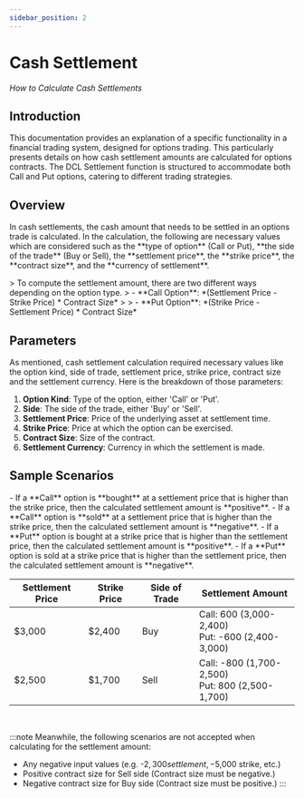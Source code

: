 ```yaml
---
sidebar_position: 2
---
```


# Cash Settlement

*How to Calculate Cash Settlements*

## Introduction

<p style={{ fontSize: '17px', textAlign: 'justify' }}> This documentation provides an explanation of a specific functionality in a financial trading system, designed for options trading. This particularly presents details on how cash settlement amounts are calculated for options contracts. The DCL Settlement function is structured to accommodate both Call and Put options, catering to different trading strategies.</p>


## Overview
<p style={{ fontSize: '17px', textAlign: 'justify' }}>In cash settlements, the cash amount that needs to be settled in an options trade is calculated. In the calculation, the following are necessary values which are considered such as the **type of option** (Call or Put), **the side of the trade** (Buy or Sell), the **settlement price**, the **strike price**, the **contract size**, and the **currency of settlement**.</p>

<p style={{ fontSize: '17px', textAlign: 'justify' }}>
> To compute the settlement amount, there are two different ways depending on the option type.
> - **Call Option**: *(Settlement Price - Strike Price) * Contract Size*
>
> - **Put Option**: *(Strike Price - Settlement Price) * Contract Size*
</p>

## Parameters

<p style={{ fontSize: '17px', textAlign: 'justify' }}>
As mentioned, cash settlement calculation required necessary values like the option kind, side of trade, settlement price, strike price, contract size and the settlement currency. Here is the breakdown of those parameters:

1.	**Option Kind**: Type of the option, either 'Call' or 'Put'.
2.	**Side**: The side of the trade, either 'Buy' or 'Sell'.
3.	**Settlement Price**: Price of the underlying asset at settlement time.
4.	**Strike Price**: Price at which the option can be exercised.
5.	**Contract Size**: Size of the contract.
6.	**Settlement Currency**: Currency in which the settlement is made.
</p>

## Sample Scenarios
<p style={{ fontSize: '17px', textAlign: 'justify' }}>
- If a **Call** option is **bought** at a settlement price that is higher than the strike price, then the calculated settlement amount is **positive**.
- If a **Call** option is **sold** at a settlement price that is higher than the strike price, then the calculated settlement amount is **negative**.
- If a **Put** option is bought at a strike price that is higher than the settlement price, then the calculated settlement amount is **positive**.
- If a **Put** option is sold at a strike price that is higher than the settlement price, then the calculated settlement amount is **negative**.
</p>

| Settlement Price | Strike Price | Side of Trade   | Settlement Amount                                    |
|------------------|--------------|-----------------|------------------------------------------------------| 
| $3,000           | $2,400       | Buy             | Call: 600 (3,000-2,400)<br />Put: -600 (2,400-3,000) | 
| $2,500           | $1,700       | Sell            | Call: -800 (1,700-2,500)<br />Put: 800 (2,500-1,700) |

<br />

:::note
Meanwhile, the following scenarios are not accepted when calculating for the settlement amount:
- Any negative input values (e.g. -$2,300 settlement, -$5,000 strike, etc.)
- Positive contract size for Sell side (Contract size must be negative.)
- Negative contract size for Buy side (Contract size must be positive.)
:::


<!-- To demonstrate the functionality, here are sample scenarios illustrating how the function works in different cases:

| Call/Put   | Buy/Sell   | Function and Return                                  | Notation                                             |
| ---------- | ---------- | ---------------------------------------------------- | ---------------------------------------------------- |
| Call       | Buy        | Calculates positive settlement for a 'Buy' side call option. If a call option is bought at a settlement price higher than the strike price, the settlement amount is **positive**.   | *Settlement Price > Strike Price = Positive Settlement Amount*                                                     |
| Call       | Sell       | Calculates negative settlement for a 'Sell' side call option. For a sold call option with a settlement price higher than the strike price, the settlement amount is **negative**.  | *Settlement Price > Strike Price = Negative Settlement Amount*                                                     |
| Put        | Buy        | Calculates positive settlement for a 'Buy' side put option. If a put option is bought at a strike price higher than the settlement price, the settlement amount is **positive**.  |  *Strike Price > Settlement Price = Positive Settlement Amount*                                                    |
| Put        | Sell       | Calculates negative settlement for a 'Sell' side put option. For sold put option with a strike price higher than the settlement price, the settlement amount is **negative**.  | *Strike Price > Settlement Price = Negative Settlement Amount*                                                     |

Furthermore, the following samples are scenarios in which the calculation will result to an Error.

| Sample Scenario                           | Returns                                                      | Error Message                                    |
| ----------------------------------------- | ------------------------------------------------------------ | ------------------------------------------------ |
| Negative Input Values                     | Returns an error for negative input values.                  | *"All input values must be positive."*           |
| Invalid Contract Size for Sell Side       | Returns an error for positive contract size on 'Sell' side.  | *"contract size must be negative for sell side"* |
| Invalid Contract Size for Buy Side        | Returns an error for negative contract size on 'Buy' side.   | *"contract size must be positive for buy side"*  | -->
